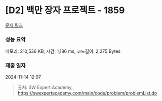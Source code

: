 # [D2] 백만 장자 프로젝트 - 1859 

[문제 링크](https://swexpertacademy.com/main/code/problem/problemDetail.do?contestProbId=AV5LrsUaDxcDFAXc) 

### 성능 요약

메모리: 210,536 KB, 시간: 1,186 ms, 코드길이: 2,275 Bytes

### 제출 일자

2024-11-14 12:07



> 출처: SW Expert Academy, https://swexpertacademy.com/main/code/problem/problemList.do